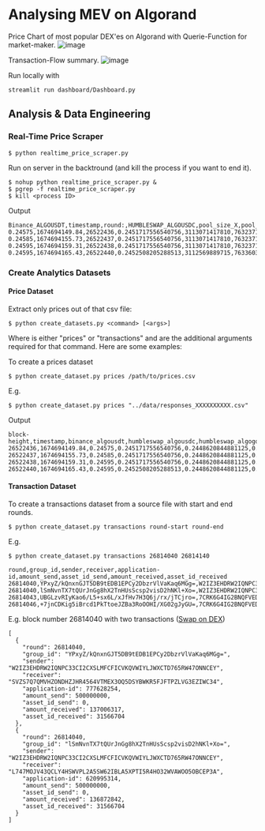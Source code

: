 # Analysing MEV on Algorand

Price Chart of most popular DEX'es on Algorand with Querie-Function for market-maker.
![image](https://user-images.githubusercontent.com/41921050/222262987-bb5c458d-01a6-4844-aec3-9353ec3bc8f8.png)

Transaction-Flow summary.
![image](https://user-images.githubusercontent.com/41921050/222263962-4d23ad83-1cca-4dd5-9eb8-18789ebb5128.png)


Run locally with
```
streamlit run dashboard/Dashboard.py
```


## Analysis & Data Engineering

### Real-Time Price Scraper

```
$ python realtime_price_scraper.py
```

Run on server in the backtround (and kill the process if you want to end it).

```
$ nohup python realtime_price_scraper.py &
$ pgrep -f realtime_price_scraper.py
$ kill <process ID>
```

Output

```
Binance_ALGOUSDT,timestamp,round:,HUMBLESWAP_ALGOUSDC,pool_size_X,pool_size_Y,round:,HUMBLESWAP_ALGOgoUSD,pool_size_X,pool_size_Y,round:,PACT_ALGOUSDC,pool_size_X,pool_size_Y,round:,PACT_ALGOUSDT,pool_size_X,pool_size_Y,round:,TINYMAN_ALGOUSDC,pool_size_X,pool_size_Y,round:,TINYMAN_ALGOUSDT,pool_size_X,pool_size_Y
0.24575,1674694149.84,26522436,0.2451717556540756,3113071417810,763237184981,26522436,0.2448620844881125,226716298965,55514225552,26522436,0.24504287134942324,1731027924906,424176053105,26522436,0.2365567269849801,18944661,4481487,26522436,0.24474284501934707,1203830828802,294628981963,26522436,0.24906814028185406,43491482635,10832342698
0.24585,1674694155.73,26522437,0.2451717556540756,3113071417810,763237184981,26522437,0.2448620844881125,226716298965,55514225552,26522437,0.24504287134942324,1731027924906,424176053105,26522437,0.2365567269849801,18944661,4481487,26522437,0.24474284501934707,1203830828802,294628981963,26522437,0.24906814028185406,43491482635,10832342698
0.24595,1674694159.31,26522438,0.2451717556540756,3113071417810,763237184981,26522438,0.2448620844881125,226716298965,55514225552,26522438,0.24504287134942324,1731027924906,424176053105,26522438,0.2365567269849801,18944661,4481487,26522438,0.24474284501934707,1203830828802,294628981963,26522438,0.24906814028185406,43491482635,10832342698
0.24595,1674694165.43,26522440,0.2452508205288513,3112569889715,763360319406,26522440,0.2448620844881125,226716298965,55514225552,26522440,0.24504287134942324,1731027924906,424176053105,26522440,0.2365567269849801,18944661,4481487,26522440,0.24474284501934707,1203830828802,294628981963,26522440,0.24906814028185406,43491482635,10832342698
```

### Create Analytics Datasets

#### Price Dataset

Extract only prices out of that csv file:

```
$ python create_datasets.py <command> [<args>]
```

Where <command> is either "prices" or "transactions" and <args> are the additional arguments required for that command. Here are some examples:

To create a prices dataset

```
$ python create_dataset.py prices /path/to/prices.csv
```

E.g.

```
$ python create_dataset.py prices "../data/responses_XXXXXXXXXX.csv"
```

Output

```
block-height,timestamp,binance_algousdt,humbleswap_algousdc,humbleswap_algogousd,pact_algousdc,pact_algousdt,tinyman_algousdc,tinyman_algousdt
26522436,1674694149.84,0.24575,0.2451717556540756,0.2448620844881125,0.24504287134942324,0.2365567269849801,0.24474284501934707,0.24906814028185406
26522437,1674694155.73,0.24585,0.2451717556540756,0.2448620844881125,0.24504287134942324,0.2365567269849801,0.24474284501934707,0.24906814028185406
26522438,1674694159.31,0.24595,0.2451717556540756,0.2448620844881125,0.24504287134942324,0.2365567269849801,0.24474284501934707,0.24906814028185406
26522440,1674694165.43,0.24595,0.2452508205288513,0.2448620844881125,0.24504287134942324,0.2365567269849801,0.24474284501934707,0.24906814028185406
```

#### Transaction Dataset

To create a transactions dataset from a source file with start and end rounds.

```
$ python create_dataset.py transactions round-start round-end
```

E.g.

```
$ python create_dataset.py transactions 26814040 26814140
```

```
round,group_id,sender,receiver,application-id,amount_send,asset_id_send,amount_received,asset_id_received
26814040,YPxyZ/kQnxnGJT5DB9tEDB1EPCy2DbzrVlVaKaq6MGg=,W2IZ3EHDRW2IQNPC33CI2CXSLMFCFICVKQVWIYLJWXCTD765RW47ONNCEY,SVZS7Q7QMVHZONDHZJHR4564VTMEX3OQ5DSYBWKR5FJFTPZLVG3EZIWC34,777628254,500000000,0,137006317,31566704
26814040,lSmNvnTX7tQUrJnGg8hX2TnHUsScsp2visD2hNKl+Xo=,W2IZ3EHDRW2IQNPC33CI2CXSLMFCFICVKQVWIYLJWXCTD765RW47ONNCEY,L747MOJV43QCLY4HSWVPL2A5SW62IBLA5XPTI5R4HO32WVAWOO5OBCEP3A,620995314,500000000,0,136872842,31566704
26814043,UBGLzvRIyKao6/L5+sx6L/xJfHv7H3Q6j/rx/jTCjro=,7CRK6G4IG2BNQFVEDQIARD2DEVUK5M5K66DPRPP6HMIO7FLHACXSAL2UNA,PL7GUDUYPEGBNSY36HOPUFNQDBWDTCSRUV7R7WCPP6VQVGBSTEXMFSCJ2E,552635992,19750666619,300208676,2000,0
26814046,+7jnCDKig5iBrcd1PkTtoeJZBa3RoOOHI/XG02gJyGU=,7CRK6G4IG2BNQFVEDQIARD2DEVUK5M5K66DPRPP6HMIO7FLHACXSAL2UNA,PL7GUDUYPEGBNSY36HOPUFNQDBWDTCSRUV7R7WCPP6VQVGBSTEXMFSCJ2E,552635992,199504466,300208676,2000,0
```  
E.g. block number 26814040 with two transactions ([Swap on DEX](https://algoexplorer.io/tx/group/xOfl513cvxwdHkdTEHhqB%2BmuQ8Z%2F4pLcC9iXCGImw4A%3D))

```
[
  {
    "round": 26814040,
    "group_id": "YPxyZ/kQnxnGJT5DB9tEDB1EPCy2DbzrVlVaKaq6MGg=",
    "sender": "W2IZ3EHDRW2IQNPC33CI2CXSLMFCFICVKQVWIYLJWXCTD765RW47ONNCEY",
    "receiver": "SVZS7Q7QMVHZONDHZJHR4564VTMEX3OQ5DSYBWKR5FJFTPZLVG3EZIWC34",
    "application-id": 777628254,
    "amount_send": 500000000,
    "asset_id_send": 0,
    "amount_received": 137006317,
    "asset_id_received": 31566704
  },
  {
    "round": 26814040,
    "group_id": "lSmNvnTX7tQUrJnGg8hX2TnHUsScsp2visD2hNKl+Xo=",
    "sender": "W2IZ3EHDRW2IQNPC33CI2CXSLMFCFICVKQVWIYLJWXCTD765RW47ONNCEY",
    "receiver": "L747MOJV43QCLY4HSWVPL2A5SW62IBLA5XPTI5R4HO32WVAWOO5OBCEP3A",
    "application-id": 620995314,
    "amount_send": 500000000,
    "asset_id_send": 0,
    "amount_received": 136872842,
    "asset_id_received": 31566704
  }
]
```
